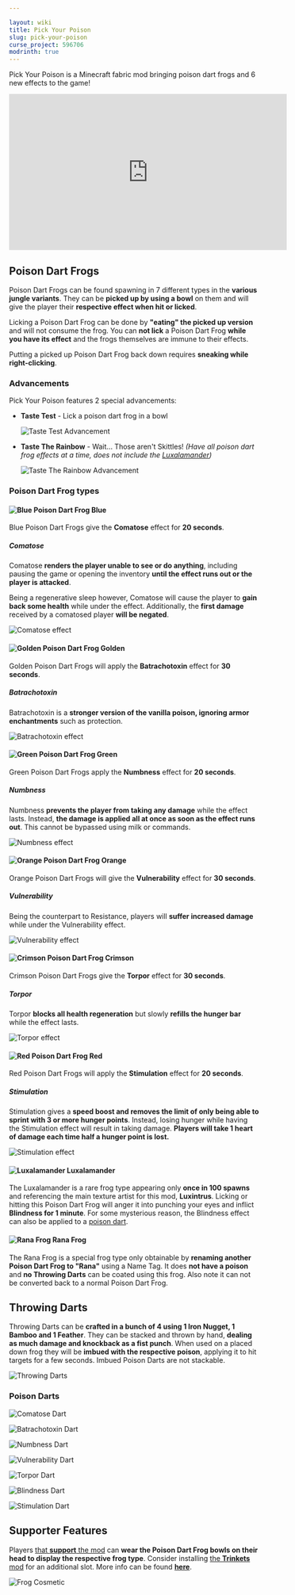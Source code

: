 ```yaml
---

layout: wiki
title: Pick Your Poison
slug: pick-your-poison
curse_project: 596706
modrinth: true
---
```

<script async src="https://platform.twitter.com/widgets.js" charset="utf-8"></script>

Pick Your Poison is a Minecraft fabric mod bringing poison dart frogs and 6 new effects to the game!

<div>
<iframe width="560" height="315" src="https://www.youtube.com/embed/6fby-ANNjVw" title="YouTube video player" frameborder="0" allow="accelerometer; autoplay; clipboard-write; encrypted-media; gyroscope; picture-in-picture" allowfullscreen></iframe>
</div>

## Poison Dart Frogs

Poison Dart Frogs can be found spawning in 7 different types in the **various jungle variants**. They can be **picked up by using a bowl** on them and will give the player their **respective effect when hit or licked**.

Licking a Poison Dart Frog can be done by **"eating" the picked up version** and will not consume the frog. You can **not lick** a Poison Dart Frog **while you have its effect** and the frogs themselves are immune to their effects.

Putting a picked up Poison Dart Frog back down requires **sneaking while right-clicking**.



### Advancements

Pick Your Poison features 2 special advancements:

- **Taste Test** - Lick a poison dart frog in a bowl

   ![Taste Test Advancement](taste-test.png)

- **Taste The Rainbow** - Wait... Those aren't Skittles! *(Have all poison dart frog effects at a time, does not include the [Luxalamander](#-luxalamander))*

   ![Taste The Rainbow Advancement](taste-the-rainbow.png)

  

### Poison Dart Frog types

#### ![Blue Poison Dart Frog](blue_poison_dart_frog_bowl.png) Blue

Blue Poison Dart Frogs give the **Comatose** effect for **20 seconds**.

##### Comatose

Comatose **renders the player unable to see or do anything**, including pausing the game or opening the inventory **until the effect runs out or the player is attacked**.

Being a regenerative sleep however, Comatose will cause the player to **gain back some health** while under the effect. Additionally, the **first damage** received by a comatosed player **will be negated**.

![Comatose effect](comatose.png)



#### ![Golden Poison Dart Frog](golden_poison_dart_frog_bowl.png) Golden 

Golden Poison Dart Frogs will apply the **Batrachotoxin** effect for **30 seconds**.

##### Batrachotoxin

Batrachotoxin is a **stronger version of the vanilla poison, ignoring armor enchantments** such as protection.

![Batrachotoxin effect](batrachotoxin.png)



#### ![Green Poison Dart Frog](green_poison_dart_frog_bowl.png) Green

Green Poison Dart Frogs apply the **Numbness** effect for **20 seconds**.

##### Numbness

Numbness **prevents the player from taking any damage** while the effect lasts. Instead, **the damage is applied all at once as soon as the effect runs out**. This cannot be bypassed using milk or commands.

![Numbness effect](numbness.png)



#### ![Orange Poison Dart Frog](orange_poison_dart_frog_bowl.png) Orange

Orange Poison Dart Frogs will give the **Vulnerability** effect for **30 seconds**.

##### Vulnerability

Being the counterpart to Resistance, players will **suffer increased damage** while under the Vulnerability effect.

![Vulnerability effect](vulnerability.png)



#### ![Crimson Poison Dart Frog](crimson_poison_dart_frog_bowl.png) Crimson

Crimson Poison Dart Frogs give the **Torpor** effect for **30 seconds**.

##### Torpor

Torpor **blocks all health regeneration** but slowly **refills the hunger bar** while the effect lasts.

![Torpor effect](torpor.png)



#### ![Red Poison Dart Frog](red_poison_dart_frog_bowl.png) Red

Red Poison Dart Frogs will apply the **Stimulation** effect for **20 seconds**.

##### Stimulation

Stimulation gives a **speed boost and removes the limit of only being able to sprint with 3 or more hunger points**. Instead, losing hunger while having the Stimulation effect will result in taking damage. **Players will take 1 heart of damage each time half a hunger point is lost.**

![Stimulation effect](stimulation.png)



#### ![Luxalamander](luxalamander_bowl.png) Luxalamander

The Luxalamander is a rare frog type appearing only **once in 100 spawns** and referencing the main texture artist for this mod, **Luxintrus**. Licking or hitting this Poison Dart Frog will anger it into punching your eyes and inflict **Blindness for 1 minute**. For some mysterious reason, the Blindness effect can also be applied to a [poison dart](#poison-darts).



#### ![Rana Frog](rana_bowl.png) Rana Frog

The Rana Frog is a special frog type only obtainable by **renaming another Poison Dart Frog to "Rana"** using a Name Tag. It does **not have a poison** and **no Throwing Darts** can be coated using this frog. Also note it can not be converted back to a normal Poison Dart Frog.



## Throwing Darts

Throwing Darts can be **crafted in a bunch of 4 using 1 Iron Nugget, 1 Bamboo and 1 Feather**. They can be stacked and thrown by hand, **dealing as much damage and knockback as a fist punch**. When used on a placed down frog they will be **imbued with the respective poison**, applying it to hit targets for a few seconds. Imbued Poison Darts are not stackable.

![Throwing Darts](throwing-darts.png)

### Poison Darts

 ![Comatose Dart](comatose-dart.png)

 ![Batrachotoxin Dart](batrachotoxin-dart.png)

 ![Numbness Dart](numbness-dart.png)

 ![Vulnerability Dart](vulnerability-dart.png)

 ![Torpor Dart](torpor-dart.png)

 ![Blindness Dart](blindness-dart.png)

 ![Stimulation Dart](stimulation-dart.png)




## Supporter Features

Players [that **support** the mod](https://ko-fi.com/s/c3991a73b3) can **wear the Poison Dart Frog bowls on their head to display the respective frog type**. Consider installing [the **Trinkets** mod](https://www.curseforge.com/minecraft/mc-mods/trinkets-fabric) for an additional slot. More info can be found [**here**](https://doctor4t.uuid.gg/donators).

![Frog Cosmetic](supporter-frogs.png)
